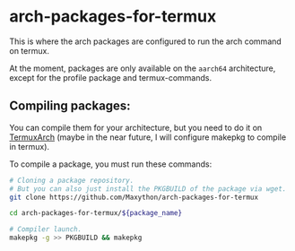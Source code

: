 # arch-packages-for-termux
This is where the arch packages are configured to run the arch command on termux.  

At the moment, packages are only available on the `aarch64` architecture, except for the profile package and termux-commands.

## Compiling packages:
You can compile them for your architecture, but you need to do it on [TermuxArch](https://github.com/SDRausty/TermuxArch) (maybe in the near future, I will configure makepkg to compile in termux).  

To compile a package, you must run these commands:
```bash
# Cloning a package repository.
# But you can also just install the PKGBUILD of the package via wget.
git clone https://github.com/Maxython/arch-packages-for-termux

cd arch-packages-for-termux/${package_name}

# Compiler launch.
makepkg -g >> PKGBUILD && makepkg
```
